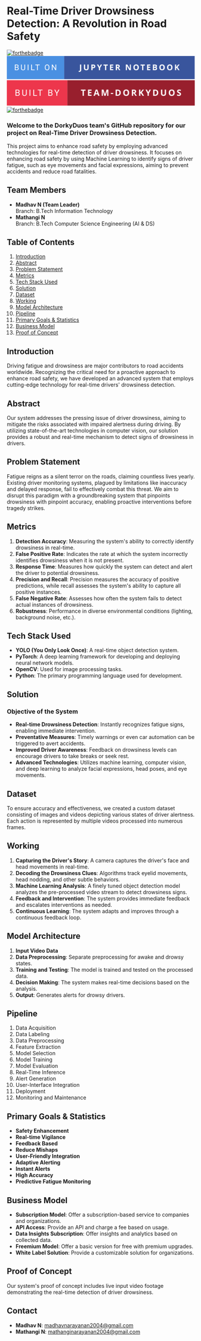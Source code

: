 # Real-Time Driver Drowsiness Detection: A Revolution in Road Safety
[![forthebadge](https://forthebadge.com/images/badges/made-with-python.svg)](https://forthebadge.com) 
![custom-badge](https://raw.githubusercontent.com/mxdyyy/badge/7bbc06cca83b680ed421674221d629ebd9eab43f/built-on-jupyter-notebook.svg)
![custom-badge](https://raw.githubusercontent.com/mxdyyy/badge/e283407160e7c08b17db40211c9418f2a41807a7/built-by-team-dorkyduos%20(1).svg)
[![forthebadge](https://forthebadge.com/images/badges/built-with-love.svg)](https://forthebadge.com)
### Welcome to the DorkyDuos team's GitHub repository for our project on Real-Time Driver Drowsiness Detection. 
This project aims to enhance road safety by employing advanced technologies for real-time detection of driver drowsiness. It focuses on enhancing road safety by using Machine Learning to identify signs of driver fatigue, such as eye movements and facial expressions, aiming to prevent accidents and reduce road fatalities.

## Team Members
- **Madhav N (Team Leader)**  
  Branch: B.Tech Information Technology
- **Mathangi N**  
  Branch: B.Tech Computer Science Engineering (AI & DS)

## Table of Contents
1. [Introduction](#introduction)
2. [Abstract](#abstract)
3. [Problem Statement](#problem-statement)
4. [Metrics](#metrics)
5. [Tech Stack Used](#tech-stack-used)
6. [Solution](#solution)
7. [Dataset](#dataset)
8. [Working](#working)
9. [Model Architecture](#model-architecture)
10. [Pipeline](#pipeline)
11. [Primary Goals & Statistics](#primary-goals--statistics)
12. [Business Model](#business-model)
13. [Proof of Concept](#proof-of-concept)

## Introduction
Driving fatigue and drowsiness are major contributors to road accidents worldwide. Recognizing the critical need for a proactive approach to enhance road safety, we have developed an advanced system that employs cutting-edge technology for real-time drivers' drowsiness detection.

## Abstract
Our system addresses the pressing issue of driver drowsiness, aiming to mitigate the risks associated with impaired alertness during driving. By utilizing state-of-the-art technologies in computer vision, our solution provides a robust and real-time mechanism to detect signs of drowsiness in drivers.

## Problem Statement
Fatigue reigns as a silent terror on the roads, claiming countless lives yearly. Existing driver monitoring systems, plagued by limitations like inaccuracy and delayed response, fail to effectively combat this threat. We aim to disrupt this paradigm with a groundbreaking system that pinpoints drowsiness with pinpoint accuracy, enabling proactive interventions before tragedy strikes.

## Metrics
1. **Detection Accuracy**: Measuring the system's ability to correctly identify drowsiness in real-time.
2. **False Positive Rate**: Indicates the rate at which the system incorrectly identifies drowsiness when it is not present.
3. **Response Time**: Measures how quickly the system can detect and alert the driver to potential drowsiness.
4. **Precision and Recall**: Precision measures the accuracy of positive predictions, while recall assesses the system's ability to capture all positive instances.
5. **False Negative Rate**: Assesses how often the system fails to detect actual instances of drowsiness.
6. **Robustness**: Performance in diverse environmental conditions (lighting, background noise, etc.).

## Tech Stack Used
- **YOLO (You Only Look Once)**: A real-time object detection system.
- **PyTorch**: A deep learning framework for developing and deploying neural network models.
- **OpenCV**: Used for image processing tasks.
- **Python**: The primary programming language used for development.

## Solution
### Objective of the System
- **Real-time Drowsiness Detection**: Instantly recognizes fatigue signs, enabling immediate intervention.
- **Preventative Measures**: Timely warnings or even car automation can be triggered to avert accidents.
- **Improved Driver Awareness**: Feedback on drowsiness levels can encourage drivers to take breaks or seek rest.
- **Advanced Technologies**: Utilizes machine learning, computer vision, and deep learning to analyze facial expressions, head poses, and eye movements.

## Dataset
To ensure accuracy and effectiveness, we created a custom dataset consisting of images and videos depicting various states of driver alertness. Each action is represented by multiple videos processed into numerous frames.

## Working
1. **Capturing the Driver's Story**: A camera captures the driver's face and head movements in real-time.
2. **Decoding the Drowsiness Clues**: Algorithms track eyelid movements, head nodding, and other subtle behaviors.
3. **Machine Learning Analysis**: A finely tuned object detection model analyzes the pre-processed video stream to detect drowsiness signs.
4. **Feedback and Intervention**: The system provides immediate feedback and escalates interventions as needed.
5. **Continuous Learning**: The system adapts and improves through a continuous feedback loop.

## Model Architecture
1. **Input Video Data**
2. **Data Preprocessing**: Separate preprocessing for awake and drowsy states.
3. **Training and Testing**: The model is trained and tested on the processed data.
4. **Decision Making**: The system makes real-time decisions based on the analysis.
5. **Output**: Generates alerts for drowsy drivers.

## Pipeline
1. Data Acquisition
2. Data Labeling
3. Data Preprocessing
4. Feature Extraction
5. Model Selection
6. Model Training
7. Model Evaluation
8. Real-Time Inference
9. Alert Generation
10. User-Interface Integration
11. Deployment
12. Monitoring and Maintenance

## Primary Goals & Statistics
- **Safety Enhancement**
- **Real-time Vigilance**
- **Feedback Based**
- **Reduce Mishaps**
- **User-Friendly Integration**
- **Adaptive Alerting**
- **Instant Alerts**
- **High Accuracy**
- **Predictive Fatigue Monitoring**

## Business Model
- **Subscription Model**: Offer a subscription-based service to companies and organizations.
- **API Access**: Provide an API and charge a fee based on usage.
- **Data Insights Subscription**: Offer insights and analytics based on collected data.
- **Freemium Model**: Offer a basic version for free with premium upgrades.
- **White Label Solution**: Provide a customizable solution for organizations.

## Proof of Concept
Our system's proof of concept includes live input video footage demonstrating the real-time detection of driver drowsiness.

## Contact
- **Madhav N**: [madhavnarayanan2004@gmail.com](mailto:madhavnarayanan2004@gmail.com)
- **Mathangi N**: [mathanginarayanan2004@gmail.com](mailto:mathanginarayanan2004@gmail.com)
